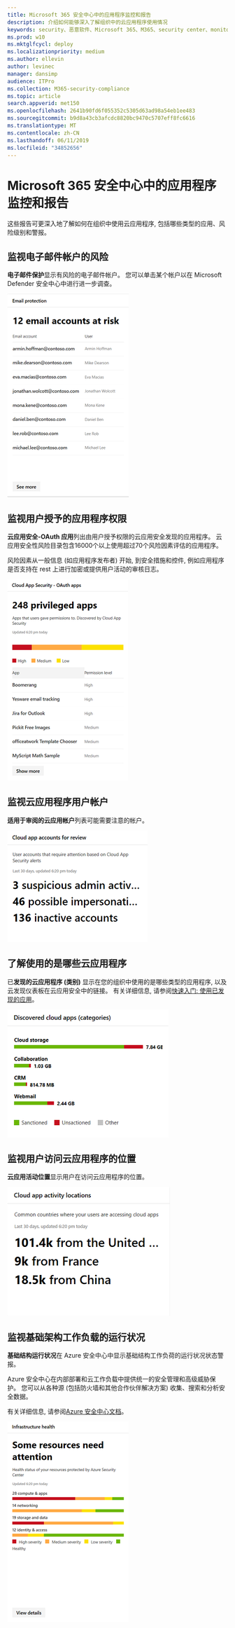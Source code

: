 ```yaml
---
title: Microsoft 365 安全中心中的应用程序监控和报告
description: 介绍如何能够深入了解组织中的云应用程序使用情况
keywords: security、恶意软件、Microsoft 365、M365、security center、monitor、report、apps
ms.prod: w10
ms.mktglfcycl: deploy
ms.localizationpriority: medium
ms.author: ellevin
author: levinec
manager: dansimp
audience: ITPro
ms.collection: M365-security-compliance
ms.topic: article
search.appverid: met150
ms.openlocfilehash: 2641b90fd6f055352c5305d63ad98a54eb1ee483
ms.sourcegitcommit: b9d8a43cb3afcdc8820bc9470c5707eff8fc6616
ms.translationtype: MT
ms.contentlocale: zh-CN
ms.lasthandoff: 06/11/2019
ms.locfileid: "34852656"
---
```

# <a name="app-monitoring-and-reporting-in-microsoft-365-security-center"></a>Microsoft 365 安全中心中的应用程序监控和报告

这些报告可更深入地了解如何在组织中使用云应用程序, 包括哪些类型的应用、风险级别和警报。

## <a name="monitor-email-accounts-at-risk"></a>监视电子邮件帐户的风险

**电子邮件保护**显示有风险的电子邮件帐户。 您可以单击某个帐户以在 Microsoft Defender 安全中心中进行进一步调查。

![电子邮件保护卡](./media/security-docs/email-protection.png)

## <a name="monitor-app-permissions-granted-by-users"></a>监视用户授予的应用程序权限

**云应用安全-OAuth 应用**列出由用户授予权限的云应用安全发现的应用程序。 云应用安全性风险目录包含16000个以上使用超过70个风险因素评估的应用程序。

风险因素从一般信息 (如应用程序发布者) 开始, 到安全措施和控件, 例如应用程序是否支持在 rest 上进行加密或提供用户活动的审核日志。

![云应用安全 OAuth 应用程序卡片](./media/security-docs/cloud-app-security-oauth-apps.png)

## <a name="monitor-cloud-app-user-accounts"></a>监视云应用程序用户帐户

**适用于审阅的云应用帐户**列表可能需要注意的帐户。

![审阅卡片的云应用程序帐户](./media/security-docs/cloud-app-accounts-for-review.png)

## <a name="understand-which-cloud-apps-are-used"></a>了解使用的是哪些云应用程序

已**发现的云应用程序 (类别)** 显示在您的组织中使用的是哪些类型的应用程序, 以及云发现仪表板在云应用安全中的链接。 有关详细信息, 请参阅[快速入门: 使用已发现的应用](https://docs.microsoft.com/cloud-app-security/discovered-apps)。  

![发现的云应用类别卡片](./media/security-docs/discovered-cloud-apps-categories.png)

## <a name="monitor-where-users-access-cloud-apps"></a>监视用户访问云应用程序的位置

**云应用活动位置**显示用户在访问云应用程序的位置。

![云应用活动位置卡片](./media/security-docs/cloud-app-activity-locations.png)

## <a name="monitor-health-for-infrastructure-workloads"></a>监视基础架构工作负载的运行状况

**基础结构运行状况**在 Azure 安全中心中显示基础结构工作负荷的运行状况状态警报。

Azure 安全中心在内部部署和云工作负载中提供统一的安全管理和高级威胁保护。 您可以从各种源 (包括防火墙和其他合作伙伴解决方案) 收集、搜索和分析安全数据。

有关详细信息, 请参阅[Azure 安全中心文档](https://docs.microsoft.com/azure/security-center/)。

![基础结构运行状况卡片](./media/security-docs/infrastructure-health.png)
